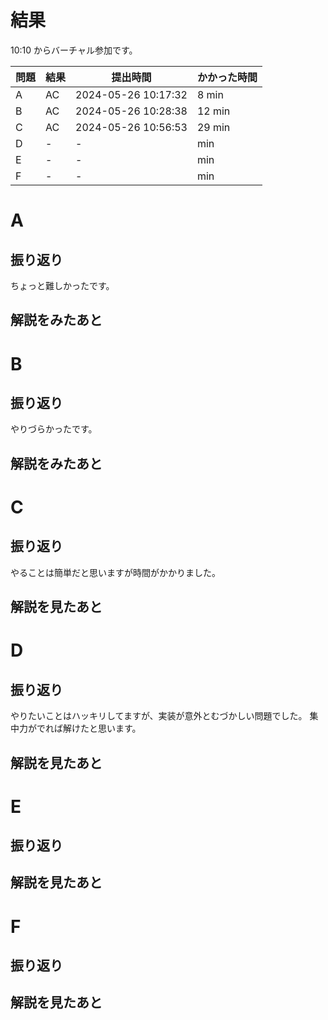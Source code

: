 # 結果

10:10 からバーチャル参加です。

| 問題 | 結果 | 提出時間            | かかった時間 |
|------|------|---------------------|--------------|
| A    | AC   | 2024-05-26 10:17:32 | 8 min        |
| B    | AC   | 2024-05-26 10:28:38 | 12 min       |
| C    | AC   | 2024-05-26 10:56:53 | 29 min       |
| D    | -    | -                   |     min      |
| E    | -    | -                   |     min      |
| F    | -    | -                   |     min      |

# A

## 振り返り

ちょっと難しかったです。

## 解説をみたあと

# B

## 振り返り

やりづらかったです。

## 解説をみたあと

# C

## 振り返り

やることは簡単だと思いますが時間がかかりました。

## 解説を見たあと

# D

## 振り返り

やりたいことはハッキリしてますが、実装が意外とむづかしい問題でした。
集中力がでれば解けたと思います。

## 解説を見たあと

# E

## 振り返り

## 解説を見たあと

# F

## 振り返り

## 解説を見たあと
